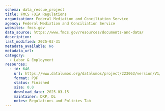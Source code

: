 ```yaml
---
schema: data_rescue_project 
title: FMCS FOIA Regulations
organization: Federal Mediation and Conciliation Service
agency: Federal Mediation and Conciliation Service
websites: fmcs.gov
data_source: https://www.fmcs.gov/resources/documents-and-data/
description: 
last_modified: 2025-03-31
metadata_available: No
metadata_url: 
category:
  - Labor & Employment 
resources:
  - id: 646
    url: https://www.datalumos.org/datalumos/project/223063/version/V1/view
    format: PDF
    status: Finished
    size: 0.0
    download_date: 2025-03-15
    maintainer: DRP, DL
    notes: Regulations and Policies Tab
---
```

